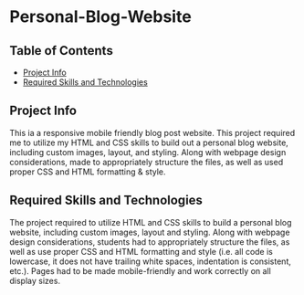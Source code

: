 # Personal-Blog-Website

## Table of Contents

* [Project Info](Project-Info)
* [Required Skills and Technologies](Required-Skills-and-Technologies)

## Project Info

This ia a responsive mobile friendly blog post website.
This project required me to utilize my HTML and CSS skills to build out a personal blog website, including custom images, layout, and styling. 
Along with webpage design considerations, made to appropriately structure the files, as well as used proper CSS and HTML formatting & style.

## Required Skills and Technologies
The project required to utilize HTML and CSS skills to build a personal blog website, including custom images, layout and styling. Along with webpage design considerations, students had to appropriately structure the files, as well as use proper CSS and HTML formatting and style (i.e. all code is lowercase, it does not have trailing white spaces, indentation is consistent, etc.). Pages had to be made mobile-friendly and work correctly on all display sizes.
